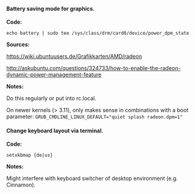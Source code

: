 #### Battery saving mode for graphics. 
**Code:**

`echo battery | sudo tee /sys/class/drm/card0/device/power_dpm_state` 

**Sources:**

https://wiki.ubuntuusers.de/Grafikkarten/AMD/radeon

http://askubuntu.com/questions/324733/how-to-enable-the-radeon-dynamic-power-management-feature

**Notes:**

Do this regularly or put into rc.local.

On newer kernels (> 3.11), only makes sense in combinations with a boot
parameter: `GRUB_CMDLINE_LINUX_DEFAULT="quiet splash radeon.dpm=1"`


#### Change keyboard layout via terminal.
**Code:**

`setxkbmap {de|us}` 

**Notes:**

Might interfere with keyboard switcher of desktop environment (e.g. Cinnamon).
